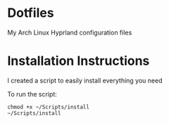# Dotfiles
My Arch Linux Hyprland configuration files 


# Installation Instructions
I created a script to easily install everything you need

To run the script:
```shell
chmod +x ~/Scripts/install
~/Scripts/install
```
